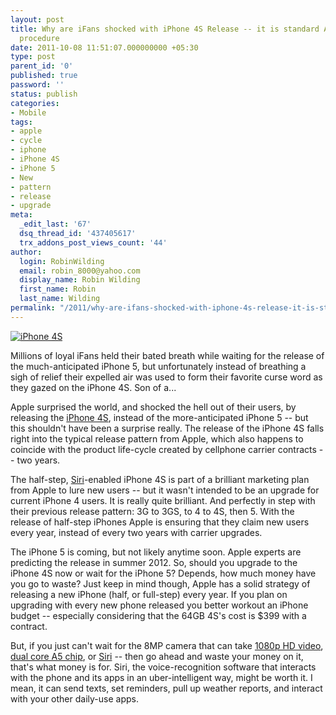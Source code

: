 ```yaml
---
layout: post
title: Why are iFans shocked with iPhone 4S Release -- it is standard Apple operating
  procedure
date: 2011-10-08 11:51:07.000000000 +05:30
type: post
parent_id: '0'
published: true
password: ''
status: publish
categories:
- Mobile
tags:
- apple
- cycle
- iphone
- iPhone 4S
- iPhone 5
- New
- pattern
- release
- upgrade
meta:
  _edit_last: '67'
  dsq_thread_id: '437405617'
  trx_addons_post_views_count: '44'
author:
  login: RobinWilding
  email: robin_8000@yahoo.com
  display_name: Robin Wilding
  first_name: Robin
  last_name: Wilding
permalink: "/2011/why-are-ifans-shocked-with-iphone-4s-release-it-is-standard-apple-operating-procedure/"
---
```

<p><a href="http://www.apple.com/iphone/"><img src="/static/2011/10/iPhone-4S.jpg" alt="iPhone 4S" /></a></p>
<p>Millions of loyal iFans held their bated breath while waiting for the release of the much-anticipated iPhone 5, but unfortunately instead of breathing a sigh of relief their expelled air was used to form their favorite curse word as they gazed on the iPhone 4S. Son of a...</p>
<p>Apple surprised the world, and shocked the hell out of their users, by releasing the <a href="http://www.apple.com/iphone/">iPhone 4S</a>, instead of the more-anticipated iPhone 5 -- but this shouldn't have been a surprise really. The release of the iPhone 4S falls right into the typical release pattern from Apple, which also happens to coincide with the product life-cycle created by cellphone carrier contracts -- two years.</p>
<p><!--more--></p>
<p>The half-step, <a href="http://www.apple.com/iphone/features/#siri">Siri</a>-enabled iPhone 4S is part of a brilliant marketing plan from Apple to lure new users -- but it wasn't intended to be an upgrade for current iPhone 4 users.  It is really quite brilliant. And perfectly in step with their previous release pattern: 3G to 3GS, to 4 to 4S, then 5. With the release of half-step iPhones Apple is ensuring that they claim new users every year, instead of every two years with carrier upgrades. </p>
<p>The iPhone 5 is coming, but not likely anytime soon. Apple experts are predicting the release in summer 2012. So, should you upgrade to the iPhone 4S now or wait for the iPhone 5? Depends, how much money have you go to waste? Just keep in mind though, Apple has a solid strategy of releasing a new iPhone (half, or full-step) every year. If you plan on upgrading with every new phone released you better workout an iPhone budget -- especially considering that the 64GB 4S's cost is $399 with a contract.</p>
<p>But, if you just can't wait for the 8MP camera that can take <a href="http://www.apple.com/iphone/features/#hdvideo">1080p HD video</a>, <a href="http://www.apple.com/iphone/features/#performance">dual core A5 chip</a>, or <a href="http://www.apple.com/iphone/features/#siri">Siri</a> -- then go ahead and waste your money on it, that's what money is for. Siri, the voice-recognition software that interacts with the phone and its apps in an uber-intelligent way, might be worth it. I mean, it can send texts, set reminders, pull up weather reports, and interact with your other daily-use apps.</p>
